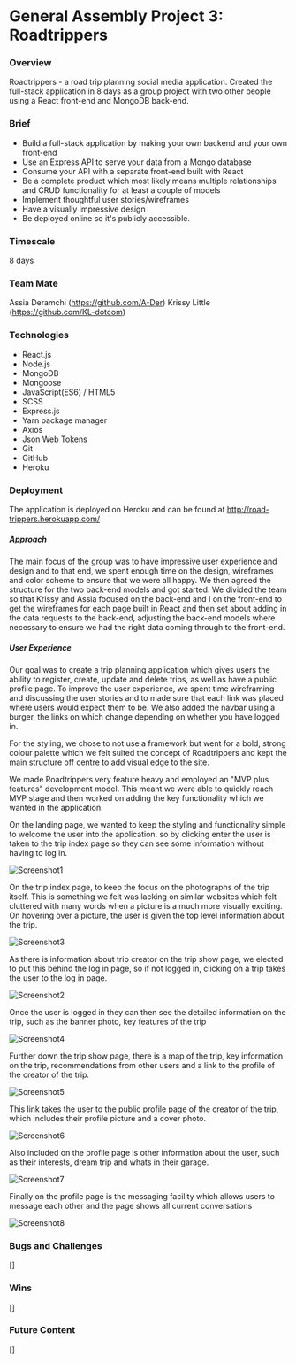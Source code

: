 # General Assembly Project 3: Roadtrippers


### Overview
Roadtrippers - a road trip planning social media application. Created the full-stack application in 8 days as a group project with two other people using a React front-end and MongoDB back-end.

### Brief
* Build a full-stack application by making your own backend and your own front-end
* Use an Express API to serve your data from a Mongo database
* Consume your API with a separate front-end built with React
* Be a complete product which most likely means multiple relationships and CRUD functionality for at least a couple of models
* Implement thoughtful user stories/wireframes
* Have a visually impressive design
* Be deployed online so it's publicly accessible.

### Timescale
8 days

### Team Mate
Assia Deramchi (https://github.com/A-Der)
Krissy Little (https://github.com/KL-dotcom)

### Technologies
- React.js
- Node.js
- MongoDB
- Mongoose
- JavaScript(ES6) / HTML5
- SCSS
- Express.js
- Yarn package manager
- Axios
- Json Web Tokens
- Git
- GitHub
- Heroku

### Deployment
The application is deployed on Heroku and can be found at http://road-trippers.herokuapp.com/

##### Approach
The main focus of the group was to have impressive user experience and design and to that end, we spent enough time on the design, wireframes and color scheme to ensure that we were all happy. We then agreed the structure for the two back-end models and got started. We divided the team so that Krissy and Assia focused on the back-end and I on the front-end to get the wireframes for each page built in React and then set about adding in the data requests to the back-end, adjusting the back-end models where necessary to ensure we had the right data coming through to the front-end.


##### User Experience
Our goal was to create a trip planning application which gives users the ability to register, create, update and delete trips, as well as have a public profile page. To improve the user experience, we spent time wireframing and discussing the user stories and to made sure that each link was placed where users would expect them to be. We also added the navbar using a burger, the links on which change depending on whether you have logged in.

For the styling, we chose to not use a framework but went for a bold, strong colour palette which we felt suited the concept of Roadtrippers and kept the main structure off centre to add visual edge to the site.

We made Roadtrippers very feature heavy and employed an "MVP plus features" development model. This meant we were able to quickly reach MVP stage and then worked on adding the key functionality which we wanted in the application.

On the landing page, we wanted to keep the styling and functionality simple to welcome the user into the application, so by clicking enter the user is taken to the trip index page so they can see some information without having to log in.

![Screenshot1](readme_images/Screenshot-1.png)

On the trip index page, to keep the focus on the photographs of the trip itself. This is something we felt was lacking on similar websites which felt cluttered with many words when a picture is a much more visually exciting. On hovering over a picture, the user is given the top level information about the trip.

![Screenshot3](readme_images/Screenshot-3.png)

As there is information about trip creator on the trip show page, we elected to put this behind the log in page, so if not logged in, clicking on a trip takes the user to the log in page. 

![Screenshot2](readme_images/Screenshot-2.png)

Once the user is logged in they can then see the detailed information on the trip, such as the banner photo, key features of the trip

![Screenshot4](readme_images/Screenshot-4.png)

Further down the trip show page, there is a map of the trip, key information on the trip, recommendations from other users and a link to the profile of the creator of the trip.

![Screenshot5](readme_images/Screenshot-5.png) 

This link takes the user to the public profile page of the creator of the trip, which includes their profile picture and a cover photo.

![Screenshot6](readme_images/Screenshot-6.png) 

Also included on the profile page is other information about the user, such as their interests, dream trip and whats in their garage. 

![Screenshot7](readme_images/Screenshot-7.png) 

Finally on the profile page is the messaging facility which allows users to message each other and the page shows all current conversations

![Screenshot8](readme_images/Screenshot-8.png) 


### Bugs and Challenges
[]
### Wins
[]

### Future Content
[]


